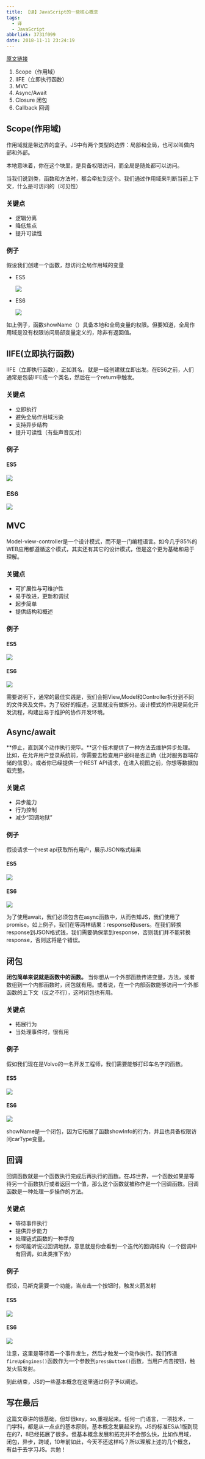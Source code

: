 ```yaml
---
title: 【译】JavaScript的一些核心概念
tags:
  - 译
  - JavaScript
abbrlink: 3731f099
date: 2018-11-11 23:24:19
---
```

[原文链接](https://medium.freecodecamp.org/learn-these-core-javascript-concepts-in-just-a-few-minutes-f7a16f42c1b0)

1. Scope（作用域）
2. IIFE（立即执行函数）
3. MVC
4. Async/Await
5. Closure 闭包
6. Callback 回调

## Scope(作用域)
作用域就是带边界的盒子。JS中有两个类型的边界：局部和全局，也可以叫做内部和外部。

本地意味着，你在这个块里，是具备权限访问，而全局是随处都可以访问。

当我们说到类，函数和方法时，都会牵扯到这个。我们通过作用域来判断当前上下文，什么是可访问的（可见性）

### 关键点
- 逻辑分离
- 降低焦点
- 提升可读性

### 例子
假设我们创建一个函数，想访问全局作用域的变量

- ES5

	![](//static.1991421.cn/2018-11-05-143736.jpg)
- ES6

	![](//static.1991421.cn/2018-11-05-143851.jpg)

如上例子，函数showName（）具备本地和全局变量的权限。但要知道，全局作用域是没有权限访问局部变量定义的，除非有返回值。

## IIFE(立即执行函数)

IIFE（立即执行函数），正如其名，就是一经创建就立即出发。在ES6之前，人们通常是包装IIFE成一个类名，然后在一个return中触发。

### 关键点
- 立即执行
- 避免全局作用域污染
- 支持异步结构
- 提升可读性（有些声音反对）

### 例子

#### ES5

![](//or0g12e5e.bkt.clouddn.com/2018-11-11-081606.jpg)

### ES6

![](//or0g12e5e.bkt.clouddn.com/2018-11-11-081654.jpg)

## MVC
Model-view-controller是一个设计模式，而不是一门编程语言。如今几乎85%的WEB应用都遵循这个模式，其实还有其它的设计模式，但是这个更为基础和易于理解。

### 关键点
- 可扩展性与可维护性
- 易于改进，更新和调试
- 起步简单
- 提供结构和概述

### 例子

#### ES5

![](//or0g12e5e.bkt.clouddn.com/2018-11-11-082119.jpg)

#### ES6

![](//or0g12e5e.bkt.clouddn.com/2018-11-11-082131.jpg)

需要说明下，通常的最佳实践是，我们会把View,Model和Controller拆分到不同的文件夹及文件。为了较好的描述，这里就没有做拆分。设计模式的作用是简化开发流程，构建出易于维护的协作开发环境。

## Async/await

**停止，直到某个动作执行完毕。**这个技术提供了一种方法去维护异步处理。比如，在允许用户登录系统前，你需要去检查用户密码是否正确（比对服务器端存储的信息）。或者你已经提供一个REST API请求，在进入视图之前，你想等数据加载完整。

### 关键点
- 异步能力
- 行为控制
- 减少“回调地狱”

### 例子
假设请求一个rest api获取所有用户，展示JSON格式结果

#### ES5

![](//or0g12e5e.bkt.clouddn.com/2018-11-11-083413.jpg)




#### ES6

![](//or0g12e5e.bkt.clouddn.com/2018-11-11-083455.jpg)


为了使用await，我们必须包含在async函数中，从而告知JS，我们使用了promise。如上例子，我们在等两样结果：response和users。在我们转换response到JSON格式钱，我们需要确保拿到response，否则我们并不能转换response，否则这将是个错误。

## 闭包

**闭包简单来说就是函数中的函数。** 当你想从一个外部函数传递变量，方法，或者数组到一个内部函数时，闭包就有用。或者说，在一个内部函数能够访问一个外部函数的上下文（反之不行），这时闭包也有用。

### 关键点
- 拓展行为
- 当处理事件时，很有用

### 例子
假如我们现在是Volvo的一名开发工程师，我们需要能够打印车名字的函数。

#### ES5

![](//or0g12e5e.bkt.clouddn.com/2018-11-11-083932.jpg)

#### ES6

![](//or0g12e5e.bkt.clouddn.com/2018-11-11-083946.jpg)

showName是一个闭包，因为它拓展了函数showInfo的行为，并且也具备权限访问carType变量。

## 回调

回调函数就是一个函数执行完成后再执行的函数。在JS世界，一个函数如果是等待另一个函数执行或者返回一个值，那么这个函数就被称作是一个回调函数。回调函数是一种处理一步操作的方法。

### 关键点
- 等待事件执行
- 提供异步能力
- 处理链式函数的一种手段
- 你可能听说过回调地狱，意思就是你会看到一个迭代的回调结构（一个回调中有回调，如此类推下去）

### 例子
假设，马斯克需要一个功能，当点击一个按钮时，触发火箭发射

#### ES5

![](//or0g12e5e.bkt.clouddn.com/2018-11-11-145155.jpg)

#### ES6

![](//or0g12e5e.bkt.clouddn.com/2018-11-11-145213.jpg)


注意，这里是等待着一个事件发生，然后才触发一个动作执行。我们传递`fireUpEngines()`函数作为一个参数到`pressButton()`函数，当用户点击按钮，触发火箭发射。

到此结束，JS的一些基本概念在这里通过例子予以阐述。


## 写在最后
这篇文章讲的很基础，但却很key，so,重视起来。任何一门语言，一项技术，一门学科，都是从一点点的基本原则，基本概念发展起来的。JS的标准ES从1版到现在的7，8已经拓展了很多。但基本概念发展和拓充并不会那么快，比如作用域，闭包，异步，跨域，10年前如此，今天不还这样吗？所以理解上述的几个概念，有益于去学习JS。共勉！





